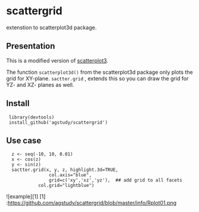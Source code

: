 # scattergrid
extenstion to scatterplot3d package.

## Presentation
This is a modified version of [scatterplot3](dhttp://cran.r-project.org/web/packages/scatterplot3d/index.html).

The function `scatterplot3d()` from the scatterplot3d package only plots the grid for XY-plane. `sactter.grid` , extends this so you can draw the grid for YZ- and XZ- planes as well. 


## Install       
    
     library(devtools)
     install_github('agstudy/scattergrid')
     
## Use case 

      z <- seq(-10, 10, 0.01)
      x <- cos(z)
      y <- sin(z)
      sactter.grid(x, y, z, highlight.3d=TRUE,
                    col.axis="blue",
                    grid=c('xy','xz','yz'),  ## add grid to all facets
                col.grid="lightblue")
                
![example][1]
[1] :https://github.com/agstudy/scattergrid/blob/master/info/Rplot01.png


                



                
                
             
